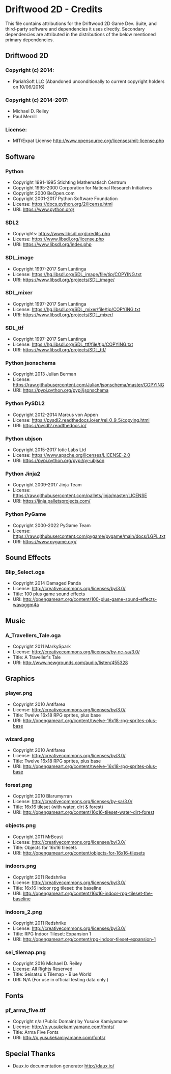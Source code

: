 # Driftwood 2D - Credits

This file contains attributions for the Driftwood 2D Game Dev. Suite, and
third-party software and dependencies it uses directly. Secondary dependencies
are attributed in the distributions of the below mentioned primary dependencies.

## Driftwood 2D

### Copyright (c) 2014:
* PariahSoft LLC (Abandoned unconditionally to current copyright holders on 10/06/2016)

### Copyright (c) 2014-2017:
* Michael D. Reiley
* Paul Merrill

### License:
* MIT/Expat License <http://www.opensource.org/licenses/mit-license.php>


## Software

### Python
* Copyright 1991-1995 Stichting Mathematisch Centrum
* Copyright 1995-2000 Corporation for National Research Initiatives
* Copyright 2000 BeOpen.com
* Copyright 2001-2017 Python Software Foundation
* License: <https://docs.python.org/2/license.html>
* URI: <https://www.python.org/>

### SDL2
* Copyrights: <https://www.libsdl.org/credits.php>
* License: <https://www.libsdl.org/license.php>
* URI: <https://www.libsdl.org/index.php>

### SDL_image
* Copyright 1997-2017 Sam Lantinga
* License: <https://hg.libsdl.org/SDL_image/file/tip/COPYING.txt>
* URI: <https://www.libsdl.org/projects/SDL_image/>

### SDL_mixer
* Copyright 1997-2017 Sam Lantinga
* License: <https://hg.libsdl.org/SDL_mixer/file/tip/COPYING.txt>
* URI: <https://www.libsdl.org/projects/SDL_mixer/>

### SDL_ttf
* Copyright 1997-2017 Sam Lantinga
* License: <https://hg.libsdl.org/SDL_ttf/file/tip/COPYING.txt>
* URI: <https://www.libsdl.org/projects/SDL_ttf/>

### Python jsonschema
* Copyright 2013 Julian Berman
* License: <https://raw.githubusercontent.com/Julian/jsonschema/master/COPYING>
* URI: <https://pypi.python.org/pypi/jsonschema>

### Python PySDL2
* Copyright 2012-2014 Marcus von Appen
* License: <https://pysdl2.readthedocs.io/en/rel_0_9_5/copying.html>
* URI: <https://pysdl2.readthedocs.io/>

### Python ubjson
* Copyright 2015-2017 Iotic Labs Ltd
* License: <https://www.apache.org/licenses/LICENSE-2.0>
* URI: <https://pypi.python.org/pypi/py-ubjson>

### Python Jinja2
* Copyright 2009-2017 Jinja Team
* License: <https://raw.githubusercontent.com/pallets/jinja/master/LICENSE>
* URI: <https://jinja.palletsprojects.com/>

### Python PyGame
* Copyright 2000-2022 PyGame Team
* License: <https://raw.githubusercontent.com/pygame/pygame/main/docs/LGPL.txt>
* URI: <https://www.pygame.org/>

## Sound Effects

### Blip_Select.oga
* Copyright 2014 Damaged Panda
* License: <http://creativecommons.org/licenses/by/3.0/>
* Title: 100 plus game sound effects
* URI: <http://opengameart.org/content/100-plus-game-sound-effects-wavoggm4a>


## Music

### A_Travellers_Tale.oga
* Copyright 2011 MarkySpark
* License: <http://creativecommons.org/licenses/by-nc-sa/3.0/>
* Title: A Traveller's Tale
* URI: <http://www.newgrounds.com/audio/listen/455328>


## Graphics

### player.png
* Copyright 2010 Antifarea
* License: <http://creativecommons.org/licenses/by/3.0/>
* Title: Twelve 16x18 RPG sprites, plus base
* URI: <http://opengameart.org/content/twelve-16x18-rpg-sprites-plus-base>

### wizard.png
* Copyright 2010 Antifarea
* License: <http://creativecommons.org/licenses/by/3.0/>
* Title: Twelve 16x18 RPG sprites, plus base
* URI: <http://opengameart.org/content/twelve-16x18-rpg-sprites-plus-base>

### forest.png
* Copyright 2010 Blarumyrran
* License: <http://creativecommons.org/licenses/by-sa/3.0/>
* Title: 16x16 tileset (with water, dirt & forest)
* URI: <http://opengameart.org/content/16x16-tileset-water-dirt-forest>

### objects.png
* Copyright 2011 MrBeast
* License: <http://creativecommons.org/licenses/by/3.0/>
* Title: Objects for 16x16 tilesets
* URI: <http://opengameart.org/content/objects-for-16x16-tilesets>

### indoors.png
* Copyright 2011 Redshrike
* License: <http://creativecommons.org/licenses/by/3.0/>
* Title: 16x16 indoor rpg tileset: the baseline
* URI: <http://opengameart.org/content/16x16-indoor-rpg-tileset-the-baseline>

### indoors_2.png
* Copyright 2011 Redshrike
* License: <http://creativecommons.org/licenses/by/3.0/>
* Title: RPG Indoor Tileset: Expansion 1
* URI: <http://opengameart.org/content/rpg-indoor-tileset-expansion-1>

### sei_tilemap.png
* Copyright 2016 Michael D. Reiley
* License: All Rights Reserved
* Title: Seisatsu's Tilemap - Blue World
* URI: N/A (For use in official testing data only.)


## Fonts

### pf_arma_five.ttf
* Copyright n/a (Public Domain) by Yusuke Kamiyamane
* License: <http://p.yusukekamiyamane.com/fonts/>
* Title: Arma Five Fonts
* URI: <http://p.yusukekamiyamane.com/fonts/>


## Special Thanks
* Daux.io documentation generator <http://daux.io/>
